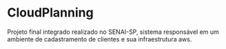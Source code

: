 # CloudPlanning
Projeto final integrado realizado no SENAI-SP, sistema responsável em um ambiente de cadastramento de clientes e sua infraestrutura aws. 
